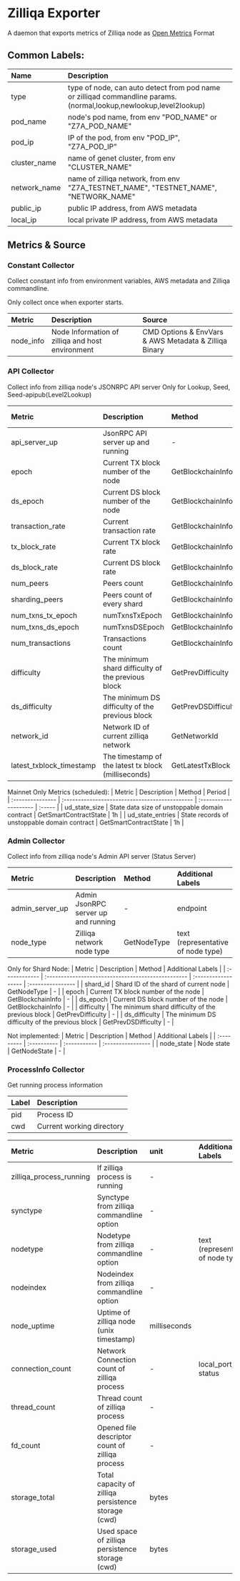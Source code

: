 # Zilliqa Exporter

A daemon that exports metrics of Zilliqa node as [Open Metrics](https://github.com/OpenObservability/OpenMetrics) Format

## Common Labels:
| Name         | Description                                                                                                        |
| :----------- | :----------------------------------------------------------------------------------------------------------------- |
| type         | type of node, can auto detect from pod name or zilliqad commandline params. (normal,lookup,newlookup,level2lookup) |
| pod_name     | node's pod name, from env "POD_NAME" or "Z7A_POD_NAME"                                                             |
| pod_ip       | IP of the pod, from env "POD_IP", "Z7A_POD_IP"                                                                     |
| cluster_name | name of genet cluster, from env "CLUSTER_NAME"                                                                     |
| network_name | name of zilliqa network, from env "Z7A_TESTNET_NAME", "TESTNET_NAME", "NETWORK_NAME"                               |
| public_ip    | public IP address, from AWS metadata                                                                               |
| local_ip     | local private IP address, from AWS metadata                                                                        |


## Metrics & Source

### Constant Collector

Collect constant info from environment variables, AWS metadata and Zilliqa commandline.

Only collect once when exporter starts.

| Metric    | Description                                      | Source                                                |
| :-------- | :----------------------------------------------- | :---------------------------------------------------- |
| node_info | Node Information of zilliqa and host environment | CMD Options & EnvVars & AWS Metadata & Zilliqa Binary |


### API Collector

Collect info from zilliqa node's JSONRPC API server
Only for Lookup, Seed, Seed-apipub(Level2Lookup)

| Metric                   | Description                                         | Method              | Additional Labels |
| :----------------------- | :-------------------------------------------------- | :------------------ | :---------------- |
| api_server_up            | JsonRPC API server up and running                   | -                   | endpoint          |
| epoch                    | Current TX block number of the node                 | GetBlockchainInfo   | -                 |
| ds_epoch                 | Current DS block number of the node                 | GetBlockchainInfo   | -                 |
| transaction_rate         | Current transaction rate                            | GetBlockchainInfo   | -                 |
| tx_block_rate            | Current TX block rate                               | GetBlockchainInfo   | -                 |
| ds_block_rate            | Current DS block rate                               | GetBlockchainInfo   | -                 |
| num_peers                | Peers count                                         | GetBlockchainInfo   | -                 |
| sharding_peers           | Peers count of every shard                          | GetBlockchainInfo   | index (of shard)  |
| num_txns_tx_epoch        | numTxnsTxEpoch                                      | GetBlockchainInfo   | -                 |
| num_txns_ds_epoch        | numTxnsDSEpoch                                      | GetBlockchainInfo   | -                 |
| num_transactions         | Transactions count                                  | GetBlockchainInfo   | -                 |
| difficulty               | The minimum shard difficulty of the previous block  | GetPrevDifficulty   | -                 |
| ds_difficulty            | The minimum DS difficulty of the previous block     | GetPrevDSDifficulty | -                 |
| network_id               | Network ID of current zilliqa network               | GetNetworkId        | -                 |
| latest_txblock_timestamp | The timestamp of the latest tx block (milliseconds) | GetLatestTxBlock    | -                 |

Mainnet Only Metrics (scheduled):
| Metric           | Description                                    | Method                | Period |
| :--------------- | :--------------------------------------------- | :-------------------- | :----- |
| ud_state_size    | State data size of unstoppable domain contract | GetSmartContractState | 1h     |
| ud_state_entries | State records of unstoppable domain contract   | GetSmartContractState | 1h     |

### Admin Collector

Collect info from zilliqa node's Admin API server (Status Server)

| Metric          | Description                         | Method      | Additional Labels                  |
| :-------------- | :---------------------------------- | :---------- | :--------------------------------- |
| admin_server_up | Admin JsonRPC server up and running | -           | endpoint                           |
| node_type       | Zilliqa network node type           | GetNodeType | text (representative of node type) |

Only for Shard Node:
| Metric        | Description                                        | Method              | Additional Labels |
| :------------ | :------------------------------------------------- | :------------------ | :---------------- |
| shard_id      | Shard ID of the shard of current node              | GetNodeType         | -                 |
| epoch         | Current TX block number of the node                | GetBlockchainInfo   | -                 |
| ds_epoch      | Current DS block number of the node                | GetBlockchainInfo   | -                 |
| difficulty    | The minimum shard difficulty of the previous block | GetPrevDifficulty   | -                 |
| ds_difficulty | The minimum DS difficulty of the previous block    | GetPrevDSDifficulty | -                 |


Not implemented:
| Metric     | Description | Method       | Additional Labels |
| :--------- | :---------- | :----------- | :---------------- |
| node_state | Node state  | GetNodeState | -                 |

### ProcessInfo Collector

Get running process information

| Label | Description               |
| :---- | :------------------------ |
| pid   | Process ID                |
| cwd   | Current working directory |

| Metric                  | Description                                         | unit         | Additional Labels                  |
| :---------------------- | :-------------------------------------------------- | :----------- | :--------------------------------- |
| zilliqa_process_running | If zilliqa process is running                       | -            |                                    |
| synctype                | Synctype from zilliqa commandline option            | -            |                                    |
| nodetype                | Nodetype from zilliqa commandline option            | -            | text (representative of node type) |
| nodeindex               | Nodeindex from zilliqa commandline option           | -            |                                    |
| node_uptime             | Uptime of zilliqa node (unix timestamp)             | milliseconds |                                    |
| connection_count        | Network Connection count of zilliqa process         | -            | local_port, status                 |
| thread_count            | Thread count of zilliqa process                     | -            |                                    |
| fd_count                | Opened file descriptor count of zilliqa process     | -            |                                    |
| storage_total           | Total capacity of zilliqa persistence storage (cwd) | bytes        |                                    |
| storage_used            | Used space of zilliqa persistence storage (cwd)     | bytes        |                                    |
